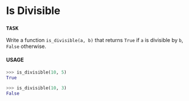 # Is Divisible

### `TASK`

Write a function `is_divisible(a, b)` that returns `True` if `a` is divisible by `b`, `False` otherwise.

#### USAGE

```python
>>> is_divisible(10, 5)
True

>>> is_divisible(10, 3)
False
```
